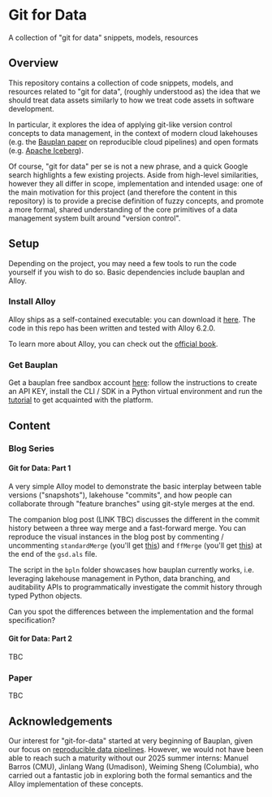 # Git for Data
A collection of "git for data" snippets, models, resources

## Overview
This repository contains a collection of code snippets, models, and resources related to "git for data", (roughly understood as) the idea that we should treat data assets similarly to how we treat code assets in software development.

In particular, it explores the idea of applying git-like version control concepts to data management, in the context of modern cloud lakehouses (e.g. the [Bauplan paper](https://arxiv.org/pdf/2404.13682) on reproducible cloud pipelines) and open formats (e.g. [Apache Iceberg](https://iceberg.apache.org/)).

Of course, "git for data" per se is not a new phrase, and a quick Google search highlights a few existing projects. Aside from high-level similarities, however they all differ in scope, implementation and intended usage: one of the main motivation for this project (and therefore the content in this repository) is to provide a precise definition of fuzzy concepts, and promote a more formal, shared understanding of the core primitives of a data management system built around "version control".

## Setup

Depending on the project, you may need a few tools to run the code yourself if you wish to do so. Basic dependencies include bauplan and Alloy.

### Install Alloy

Alloy ships as a self-contained executable: you can download it [here](https://alloytools.org/download.html). The code in this repo has been written and tested with Alloy 6.2.0.

To learn more about Alloy, you can check out the [official book](https://alloytools.org/book.html).

### Get Bauplan

Get a bauplan free sandbox account [here](https://accounts.bauplanlabs.com/sign-up): follow the instructions to create an API KEY, install the CLI / SDK in a Python virtual environment and run the [tutorial](https://docs.bauplanlabs.com/en/latest/) to get acquainted with the platform.

## Content

### Blog Series

#### Git for Data: Part 1

A very simple Alloy model to demonstrate the basic interplay between table versions ("snapshots"), lakehouse "commits", and how people can collaborate through "feature branches" using git-style merges at the end.

The companion blog post (LINK TBC) discusses the different in the commit history between a three way merge and a fast-forward merge. You can reproduce the visual instances in the blog post by commenting / uncommenting `standardMerge` (you'll get [this](/src/blog_series/part1/images/3way.png)) and `ffMerge` (you'll get [this](/src/blog_series/part1/images/ff.png)) at the end of the `gsd.als` file.

The script in the `bpln` folder showcases how bauplan currently works, i.e. leveraging lakehouse management in Python, data branching, and auditability APIs to programmatically investigate the commit history through typed Python objects.

Can you spot the differences between the implementation and the formal specification?

#### Git for Data: Part 2

TBC

### Paper

TBC

## Acknowledgements

Our interest for "git-for-data" started at very beginning of Bauplan, given our focus on [reproducible data pipelines](https://arxiv.org/pdf/2404.13682). However, we would not have been able to reach such a maturity without our 2025 summer interns: Manuel Barros (CMU), Jinlang Wang (Umadison), Weiming Sheng (Columbia), who carried out a fantastic job in exploring both the formal semantics and the Alloy implementation of these concepts.